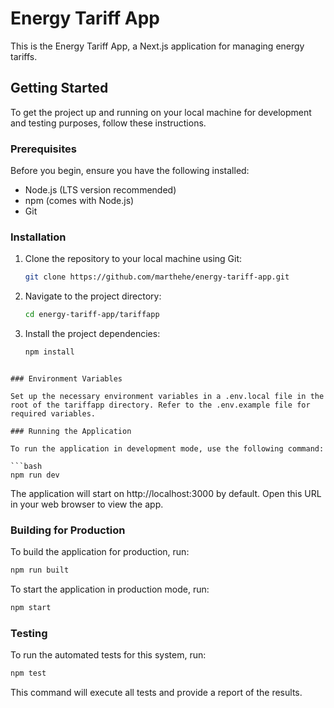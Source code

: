 # Energy Tariff App

This is the Energy Tariff App, a Next.js application for managing energy tariffs.

## Getting Started

To get the project up and running on your local machine for development and testing purposes, follow these instructions.

### Prerequisites

Before you begin, ensure you have the following installed:

- Node.js (LTS version recommended)
- npm (comes with Node.js)
- Git

### Installation

1. Clone the repository to your local machine using Git:

   ```bash
   git clone https://github.com/marthehe/energy-tariff-app.git
   ```

2. Navigate to the project directory:

   ```bash
   cd energy-tariff-app/tariffapp
   ```

3. Install the project dependencies:
   ```bash
   npm install
   ```

````

### Environment Variables

Set up the necessary environment variables in a .env.local file in the root of the tariffapp directory. Refer to the .env.example file for required variables.

### Running the Application

To run the application in development mode, use the following command:

```bash
npm run dev

````

The application will start on http://localhost:3000 by default. Open this URL in your web browser to view the app.

### Building for Production

To build the application for production, run:

```bash
npm run built

```

To start the application in production mode, run:

```bash
npm start

```

### Testing

To run the automated tests for this system, run:

```bash
npm test

```

This command will execute all tests and provide a report of the results.
